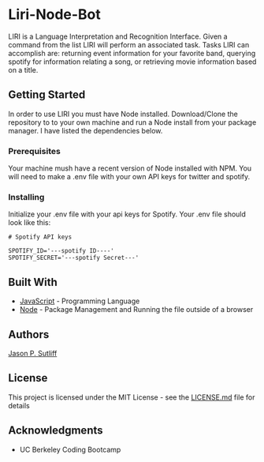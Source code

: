 # Liri-Node-Bot

LIRI is a Language Interpretation and Recognition Interface. Given a command from the list
LIRI will perform an associated task. Tasks LIRI can accomplish are: returning event information 
for your favorite band, querying spotify for information relating a song, or retrieving 
movie information based on a title. 

## Getting Started

In order to use LIRI you must have Node installed. Download/Clone the repository to
to your own machine and run a Node install from your package manager. I have listed the dependencies 
below. 

### Prerequisites
Your machine mush have a recent version of Node installed with NPM.
You will need to make a .env file with your own API keys for twitter and spotify.


### Installing

Initialize your .env file with your api keys for Spotify. Your .env file should look like this:

```
# Spotify API keys

SPOTIFY_ID='---spotify ID----'
SPOTIFY_SECRET='---spotify Secret---'

```

## Built With

* [JavaScript](https://developer.mozilla.org/en-US/docs/Web/JavaScript) - Programming Language
* [Node](https://nodejs.org/en/) - Package Management and Running the file outside of a browser

## Authors

[Jason P. Sutliff](https://jsutliff.github.io/updatedPortfolio/)

## License

This project is licensed under the MIT License - see the [LICENSE.md](LICENSE.md) file for details

## Acknowledgments

* UC Berkeley Coding Bootcamp


